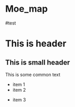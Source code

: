 # Moe_map
 

#test

# This is header
## This is small header

This is some common text
- item 1
- item 2
* item 3


